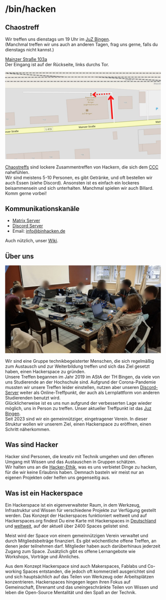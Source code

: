 # /bin/hacken

## Chaostreff

Wir treffen uns dienstags um 19 Uhr im [JuZ Bingen](https://www.juz-bingen.de/).  
(Manchmal treffen wir uns auch an anderen Tagen, frag uns gerne, falls du dienstags nicht kannst.)

[Mainzer Straße 103a](https://www.openstreetmap.org/node/1613115329)  
Der Eingang ist auf der Rückseite, links durchs Tor.  

![Eingang JuZ Bingen](images/juz.jpg)  

[Chaostreffs](https://www.ccc.de/en/club/chaostreffs) sind lockere Zusammentreffen von Hackern, die sich dem [CCC](https://www.ccc.de/) nahefühlen.  
Wir sind meistens 5-10 Personen, es gibt Getränke, und oft bestellen wir auch Essen (siehe Discord). Ansonsten ist es einfach ein lockeres beisammensein und sich unterhalten. Manchmal spielen wir auch Billard. Komm gerne vorbei!

## Kommunikationskanäle

* [Matrix Server](https://matrix.to/#/#binhacken:matrix.org)
* [Discord Server](https://discord.gg/A8YXme6eJK) 
* Email: [info@binhacken.de](mailto:info@binhacken.de)

Auch nützlich, unser [Wiki](https://wiki.binhacken.de/index.php/Hauptseite).  

## Über uns

![binhacken Treffen im AStA 2019](images/binhackers.jpg)  

Wir sind eine Gruppe technikbegeisterter Menschen, die sich regelmäßig zum Austausch und zur Weiterbildung treffen und sich das Ziel gesetzt haben, einen Hackerspace zu gründen.  
Unsere Treffen begannen im Jahr 2019 im AStA der TH Bingen, da viele von uns Studierende an der Hochschule sind. 
Aufgrund der Corona-Pandemie mussten wir unsere Treffen leider einstellen, nutzen aber unseren [Discord-Server](https://discordapp.com/invite/fNzyjae) weiter als Online-Treffpunkt, der auch als Lernplattform von anderen Studierenden benutzt wird.  
Glücklicherweise ist es uns nun aufgrund der verbesserten Lage wieder möglich, uns in Person zu treffen. 
Unser aktueller Treffpunkt ist das [Juz Bingen](https://www.juz-bingen.de/).  
Seit 2023 sind wir ein gemeinnütziger, eingetragener Verein. In dieser Struktur wollen wir unserem Ziel, einen Hackerspace zu eröffnen, einen Schritt näherkommen. 

## Was sind Hacker

Hacker sind Personen, die kreativ mit Technik umgehen und den offenen Umgang mit Wissen und das Austauschen in Gruppen schätzen.  
Wir halten uns an die [Hacker-Ethik](https://www.ccc.de/hackerethik), was es uns verbietet Dinge zu hacken, für die wir keine Erlaubnis haben. Demnach basteln wir meist nur an eigenen Projekten oder helfen uns gegenseitig aus.

## Was ist ein Hackerspace

Ein Hackerspace ist ein eigenverwalteter Raum, in dem Werkzeug, Infrastruktur und Wissen für verschiedene Projekte zur Verfügung gestellt werden. Das Konzept der Hackerspaces funktioniert weltweit und auf Hackerspaces.org findest Du eine Karte mit Hackerspaces in [Deutschland](https://wiki.hackerspaces.org/germany) und [weltweit](https://wiki.hackerspaces.org/List_of_Hackerspaces), auf der aktuell über 2400 Spaces gelistet sind.  

Meist wird der Space von einem gemeinnützigen Verein verwaltet und durch Mitgliedsbeiträge finanziert. Es gibt wöchentliche offene Treffen, an denen jeder teilnehmen darf. Mitglieder haben auch darüberhinaus jederzeit Zugang zum Space. Zusätzlich gibt es offene Lernangebote wie Workshops, Vorträge und Ähnliches.  

Aus dem Konzept Hackerspace sind auch Makerspaces, Fablabs und Co-working Spaces entstanden, die jedoch oft kommerziell ausgerichtet sind und sich hauptsächlich auf das Teilen von Werkzeug oder Arbeitsplätzen konzentrieren. Hackerspaces hingegen legen ihren Fokus auf Gemeinschaft, Ehrenamt und das uneingeschränkte Teilen von Wissen und leben die Open-Source Mentalität und den Spaß an der Technik.  
